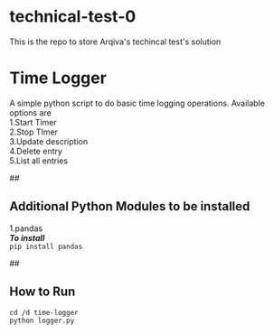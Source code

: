 # technical-test-0
This is the repo to store Arqiva's techincal test's solution

<h1>Time Logger</h1>

A simple python script to do basic time logging operations. Available options are<br>
1.Start Timer<br>
2.Stop TImer<br>
3.Update description<br>
4.Delete entry<br>
5.List all entries<br>

##<h2>Additional Python Modules to be installed</h2>

1.pandas<br>
***To install*** <br>
`pip install pandas`
<br>

##<h2>How to Run</h2>

`cd /d time-logger` <br>
`python logger.py`




